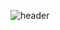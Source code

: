 ![header](https://capsule-render.vercel.app/api?type=waving&color=auto&height=300&section=header&text=HYEON&fontSize=90)
